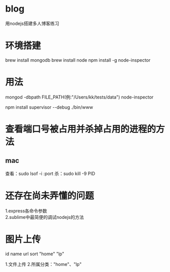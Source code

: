 # blog
用nodejs搭建多人博客练习

# 环境搭建

brew install mongodb
brew install node
npm install -g node-inspector

# 用法
  mongod -dbpath FILE_PATH(例:"/Users/kk/tests/data")
  node-inspector
  
  npm install 
  supervisor --debug ./bin/www


# 查看端口号被占用并杀掉占用的进程的方法

## mac
  查看：sudo lsof -i :port
  杀：sudo kill -9 PID

# 还存在尚未弄懂的问题  
1.express各命令参数  
2.sublime中最简便的调试nodejs的方法

# 图片上传


id name url sort
            "home"
            "lp"

1.文件上传
2.所属分类："home"、"lp"
